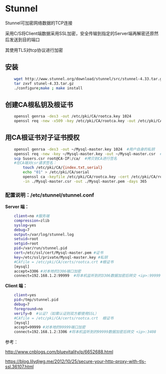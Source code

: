 # Stunnel

Stunnel可加密网络数据的TCP连接

采用C/S将CIient端数据采用SSL加密，安全传输到指定的Server端再解密还原然后发送到目的端口

其使用TLS对tcp协议进行加密

## 安装
```BASH
    wget http://www.stunnel.org/download/stunnel/src/stunnel-4.33.tar.gz
    tar zxvf stunel-4.33.tar.gz
    ./configure;make ; make install
```
## 创建CA根私钥及根证书
```BASH
    openssl genrsa -des3 -out /etc/pki/CA/rootca.key 1024
    openssl req -new -x509 -key /etc/pki/CA/rootca.key -out /etc/pki/CA/rootca.crt -days 365
```
##  用CA根证书对子证书授权
```BASH
    openssl genrsa -des3 -out ~/Mysql-master.key 1024  #用户自身的私钥
    openssl req -new -key ~/Mysql-master.key -out ~/Mysql-master.csr  #用户自身的证书
    scp Susers.csr root@CA-IP:/ca/  #拷贝到CA进行签名
    #在CA端对csr请求签名：
        touch /etc/pki/CA/{index.txt,serial}
        echo "01" > /etc/pki/CA/serial
        openssl ca -keyfile /etc/pki/CA/rootca.key -cert /etc/pki/CA/rootca.crt \
        -in ./Mysql-master.csr -out ./Mysql-master.pem -days 365
```

### 配置说明：/etc/stunnel/stunnel.conf
**Server 端：**
```BASH
    client=no #服务端
    compression=zlib 
    syslog=yes 
    debug=7 
    output=/var/log/stunnel.log 
    setuid=root 
    setgid=root 
    pid=/var/run/stunnel.pid         
    cert=/etc/ssl/cert/Mysql-master.pem #证书
    key=/etc/ssl/private/Mysql-master.key #私钥
    #CAfile = /etc/pki/CA/certs/rootca.crt #根证书
    [mysql] 
    accept=3306 #对本地的3306端口加密
    connect=192.168.1.2:99999  #将本机监听到的3306数据加密后转交 <ip>:99999
```
    
**Client 端：**
```BASH
    client=yes 
    pid=/tmp/stunnel.pid 
    debug=7 
    foreground=no 
    verify=0  #认证?（如需认证则双方都使用SSL）
    #CAfile = /etc/pki/CA/certs/rootca.crt  根证书
    [mysql] 
    accept=99999 #对本地的99999端口加密
    connect=192.168.1.2:3306 #将本机监听到的99999数据加密后转交 <ip>:3408 （同时对其返回的数据进行相反的操作）
```


参考：

http://www.cnblogs.com/bluevitality/p/6652688.html

https://blog.lilydjwg.me/2012/10/25/secure-your-http-proxy-with-tls-ssl.36107.html    
